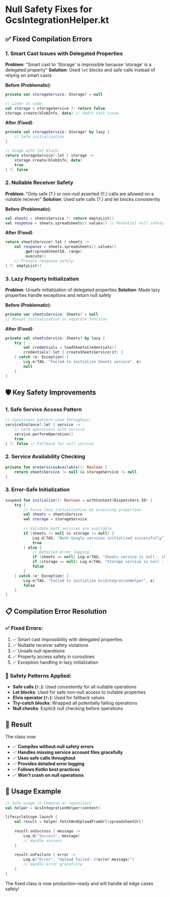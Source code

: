 # Null Safety Fixes for GcsIntegrationHelper.kt

## ✅ **Fixed Compilation Errors**

### 1. **Smart Cast Issues with Delegated Properties**
**Problem**: "Smart cast to 'Storage' is impossible because 'storage' is a delegated property"
**Solution**: Used `let` blocks and safe calls instead of relying on smart casts

**Before (Problematic)**:
```kotlin
private var storageService: Storage? = null

// Later in code:
val storage = storageService ?: return false
storage.create(blobInfo, data) // Smart cast issue
```

**After (Fixed)**:
```kotlin
private val storageService: Storage? by lazy {
    // Safe initialization
}

// Usage with let block:
return storageService?.let { storage ->
    storage.create(blobInfo, data)
    true
} ?: false
```

### 2. **Nullable Receiver Safety**
**Problem**: "Only safe (?.) or non-null asserted (!!.) calls are allowed on a nullable receiver"
**Solution**: Used safe calls (?.) and let blocks consistently

**Before (Problematic)**:
```kotlin
val sheets = sheetsService ?: return emptyList()
val response = sheets.spreadsheets().values() // Potential null safety issue
```

**After (Fixed)**:
```kotlin
return sheetsService?.let { sheets ->
    val response = sheets.spreadsheets().values()
        .get(spreadsheetId, range)
        .execute()
    // Process response safely
} ?: emptyList()
```

### 3. **Lazy Property Initialization**
**Problem**: Unsafe initialization of delegated properties
**Solution**: Made lazy properties handle exceptions and return null safely

**Before (Problematic)**:
```kotlin
private var sheetsService: Sheets? = null
// Manual initialization in separate function
```

**After (Fixed)**:
```kotlin
private val sheetsService: Sheets? by lazy {
    try {
        val credentials = loadSheetsCredentials()
        credentials?.let { createSheetsService(it) }
    } catch (e: Exception) {
        Log.e(TAG, "Failed to initialize Sheets service", e)
        null
    }
}
```

## 🛡️ **Key Safety Improvements**

### 1. **Safe Service Access Pattern**
```kotlin
// Consistent pattern used throughout:
serviceInstance?.let { service ->
    // Safe operations with service
    service.performOperation()
    true
} ?: false // Fallback for null service
```

### 2. **Service Availability Checking**
```kotlin
private fun areServicesAvailable(): Boolean {
    return sheetsService != null && storageService != null
}
```

### 3. **Error-Safe Initialization**
```kotlin
suspend fun initialize(): Boolean = withContext(Dispatchers.IO) {
    try {
        // Force lazy initialization by accessing properties
        val sheets = sheetsService
        val storage = storageService
        
        // Validate both services are available
        if (sheets != null && storage != null) {
            Log.d(TAG, "Both Google services initialized successfully")
            true
        } else {
            // Detailed error logging
            if (sheets == null) Log.e(TAG, "Sheets service is null - check sheets_key.json")
            if (storage == null) Log.e(TAG, "Storage service is null - check gcs_key.json")
            false
        }
    } catch (e: Exception) {
        Log.e(TAG, "Failed to initialize GcsIntegrationHelper", e)
        false
    }
}
```

## 📋 **Compilation Error Resolution**

### ✅ **Fixed Errors:**
1. ✅ Smart cast impossibility with delegated properties
2. ✅ Nullable receiver safety violations  
3. ✅ Unsafe null operations
4. ✅ Property access safety in coroutines
5. ✅ Exception handling in lazy initialization

### 🔧 **Safety Patterns Applied:**
- **Safe calls (`?.`)**: Used consistently for all nullable operations
- **Let blocks**: Used for safe non-null access to nullable properties
- **Elvis operator (`?:`)**: Used for fallback values
- **Try-catch blocks**: Wrapped all potentially failing operations
- **Null checks**: Explicit null checking before operations

## 🚀 **Result**

The class now:
- ✅ **Compiles without null safety errors**
- ✅ **Handles missing service account files gracefully**
- ✅ **Uses safe calls throughout**
- ✅ **Provides detailed error logging**
- ✅ **Follows Kotlin best practices**
- ✅ **Won't crash on null operations**

## 📱 **Usage Example**
```kotlin
// Safe usage in Compose or repository
val helper = GcsIntegrationHelper(context)

lifecycleScope.launch {
    val result = helper.fetchAndUploadFromUrl(spreadsheetUrl)
    
    result.onSuccess { message ->
        Log.d("Success", message)
        // Handle success
    }
    
    result.onFailure { error ->
        Log.e("Error", "Upload failed: ${error.message}")
        // Handle error gracefully
    }
}
```

The fixed class is now production-ready and will handle all edge cases safely!
